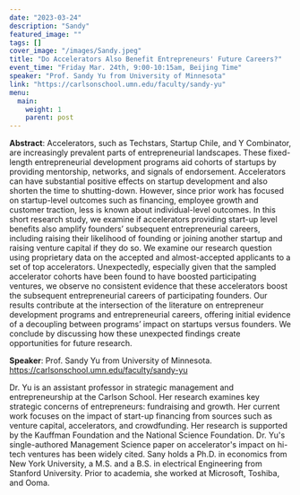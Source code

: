 ```yaml
---
date: "2023-03-24"
description: "Sandy"
featured_image: ""
tags: []
cover_image: "/images/Sandy.jpeg"
title: "Do Accelerators Also Benefit Entrepreneurs' Future Careers?"
event_time: "Friday Mar. 24th, 9:00-10:15am, Beijing Time"
speaker: "Prof. Sandy Yu from University of Minnesota"
link: "https://carlsonschool.umn.edu/faculty/sandy-yu"
menu:
  main:
    weight: 1
    parent: post
---
```


**Abstract**: Accelerators, such as Techstars, Startup Chile, and Y Combinator, are increasingly prevalent parts of entrepreneurial landscapes. These fixed-length entrepreneurial development programs aid cohorts of startups by providing mentorship, networks, and signals of endorsement. Accelerators can have substantial positive effects on startup development and also shorten the time to shutting-down. However, since prior work has focused on startup-level outcomes such as financing, employee growth and customer traction, less is known about individual-level outcomes. In this short research study, we examine if accelerators providing start-up level benefits also amplify founders’ subsequent entrepreneurial careers, including raising their likelihood of founding or joining another startup and raising venture capital if they do so. We examine our research question using proprietary data on the accepted and almost-accepted applicants to a set of top accelerators. Unexpectedly, especially given that the sampled accelerator cohorts have been found to have boosted participating ventures, we observe no consistent evidence that these accelerators boost the subsequent entrepreneurial careers of participating founders. Our results contribute at the intersection of the literature on entrepreneur development programs and entrepreneurial careers, offering initial evidence of a decoupling between programs’ impact on startups versus founders. We conclude by discussing how these unexpected findings create opportunities for future research.

**Speaker**: Prof. Sandy Yu from University of Minnesota. https://carlsonschool.umn.edu/faculty/sandy-yu

Dr. Yu is an assistant professor in strategic management and entrepreneurship at the Carlson School. Her research examines key strategic concerns of entrepreneurs: fundraising and growth. Her current work focuses on the impact of start-up financing from sources such as venture capital, accelerators, and crowdfunding. Her research is supported by the Kauffman Foundation and the National Science Foundation. Dr. Yu's single-authored Management Science paper on accelerator's impact on hi-tech ventures has been widely cited. Sany holds a Ph.D. in economics from New York University, a M.S. and a B.S. in electrical Engineering from Stanford University. Prior to academia, she worked at Microsoft, Toshiba, and Ooma.
